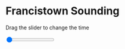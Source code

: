 <h1>Francistown Sounding</h1>
<p>Drag the slider to change the time</p>

<div class="slidecontainer">
<input oninput='setImage(this)' class="slider" type="range" min="0" max="2" value="0" step="1" />
<img id='img'/>
</div>

<script>
var img = document.getElementById('img');
var img_array = ['/assets/images/skwt/skd_francistown_wrfout_d01_2020-04-14_12:00:00.png',
'/assets/images/skwt/skd_francistown_wrfout_d01_2020-04-14_18:00:00.png',];
function setImage(obj)
{
        var value = obj.value;
        img.src = img_array[value];

}
</script>
